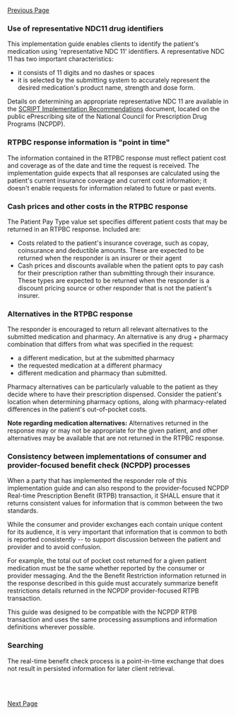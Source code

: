 [Previous Page](information_content_and_fhir_resources.html)

### Use of representative NDC11 drug identifiers

This implementation guide enables clients to identify the patient's medication using 'representative NDC 11' identifiers. A representative NDC 11 has two important characteristics:

- it consists of 11 digits and no dashes or spaces
- it is selected by the submitting system to accurately represent the desired medication's product name, strength and dose form.

Details on determining an appropriate representative NDC 11 are available in the [SCRIPT Implementation Recommendations](https://www.ncpdp.org/NCPDP/media/pdf/SCRIPT-Implementation-Recommendations.pdf) document, located on the public ePrescribing site of the National Council for Prescription Drug Programs (NCPDP). 

### RTPBC response information is "point in time"
The information contained in the RTPBC response must reflect patient cost and coverage as of the date and time the request is received. The implementation guide expects that all responses are calculated using the patient's current insurance coverage and current cost information; it doesn't enable requests for information related to future or past events.

### Cash prices and other costs in the RTPBC response
The Patient Pay Type value set specifies different patient costs that may be returned in an RTPBC response. Included are:

- Costs related to the patient's insurance coverage, such as copay, coinsurance and deductible amounts. These are expected to be returned when the responder is an insurer or their agent
- Cash prices and discounts available when the patient opts to pay cash for their prescription rather than submitting through their insurance. These types are expected to be returned when the responder is a discount pricing source or other responder that is not the patient's insurer.

### Alternatives in the RTPBC response
The responder is encouraged to return all relevant alternatives to the submitted medication and pharmacy. An alternative is any drug + pharmacy combination that differs from what was specified in the request:

- a different medication, but at the submitted pharmacy
-  the requested medication at a different pharmacy
- different medication and pharmacy than submitted.

Pharmacy alternatives can be particularly valuable to the patient as they decide where to have their prescription dispensed. Consider the patient's location when determining pharmacy options, along with pharmacy-related differences in the patient's out-of-pocket costs.

**Note regarding medication alternatives:** Alternatives returned in the response may or may not be appropriate for the given patient, and other alternatives may be available that are not returned in the RTPBC response.

### Consistency between implementations of consumer and provider-focused benefit check (NCPDP) processes
When a party that has implemented the responder role of this implementation guide and can also respond to the provider-focused NCPDP Real-time Prescription Benefit (RTPB) transaction, it SHALL ensure that it returns consistent values for information that is common between the two standards.

While the consumer and provider exchanges each contain unique content for its audience, it is very important that information that is common to both is reported consistently -- to support discussion between the patient and provider and to avoid confusion. 

For example, the total out of pocket cost returned for a given patient medication must be the same whether reported by the consumer or provider messaging. And the the Benefit Restriction information returned in the response described in this guide must accurately summarize benefit restrictions details returned in the NCPDP provider-focused RTPB transaction.

This guide was designed to be compatible with the NCPDP RTPB transaction and uses the same processing assumptions and information definitions wherever possible.

### Searching

The real-time benefit check process is a point-in-time exchange that does not result in persisted information for later client retrieval.

<br><br>

[Next Page](submission_method.html)